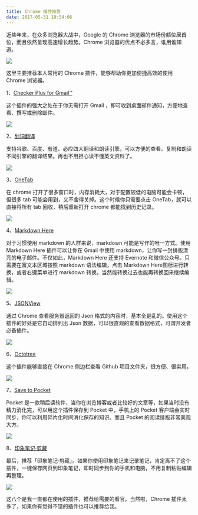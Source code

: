 ```yaml
---
title: Chrome 插件推荐
date: 2017-05-31 19:54:06
---
```


近些年来，在众多浏览器大战中，Google 的 Chrome 浏览器的市场份额位居首位，而且依然呈现高速增长趋势。Chrome 浏览器的优点不必多言，谁用谁知道。

![](http://om9o63aks.bkt.clouddn.com/chrome.jpg)

这里主要推荐本人常用的 Chrome 插件，能够帮助你更加便捷高效的使用 Chrome 浏览器。

1、[Checker Plus for Gmail™](https://jasonsavard.com/zh-CN/Checker-Plus-for-Gmail)

这个插件的强大之处在于你无需打开 Gmail ，即可收到桌面邮件通知，方便地查看、撰写或删除邮件。

![](http://om9o63aks.bkt.clouddn.com/checker%20plus%20for%20gmail.png)

2、[划词翻译](https://github.com/Selection-Translator/crx-selection-translate)

支持谷歌、百度、有道、必应四大翻译和朗读引擎，可以方便的查看、复制和朗读不同引擎的翻译结果。再也不用担心读不懂英文资料了。

![](http://om9o63aks.bkt.clouddn.com/%E5%88%92%E8%AF%8D%E7%BF%BB%E8%AF%91.png)

3、[OneTab](https://www.one-tab.com/)

在 chrome 打开了很多窗口时，内存消耗大，对于配置较低的电脑可能会卡顿，但很多 tab 可能会用到，又不舍得关掉。这个时候你只需要点击 OneTab，就可以直接将所有 tab 回收，稍后重新打开 chrome 都能找到历史记录。

![](http://om9o63aks.bkt.clouddn.com/OneTab.png)

4、[Markdown Here](http://markdown-here.com/)

对于习惯使用 markdown 的人群来说，markdown 可能是写作的唯一方式。使用 Markdown Here 插件可以让你在 Gmail 中使用 markdown，让你写一封排版漂亮的电子邮件。不仅如此，Markdown Here 还支持 Evernote 和微信公众号。只需要在富文本区域按照 markdown 语法编辑，点击 Markdown Here图标进行转换，或者右键菜单进行 markdown 转换。当然能转换过去也能再转换回来继续编辑。

![](http://om9o63aks.bkt.clouddn.com/markdown-here.PNG)

5、[JSONView](https://chrome.google.com/webstore/detail/jsonview/chklaanhfefbnpoihckbnefhakgolnmc)

通过 Chrome 查看服务器返回的 Json 格式的内容时，基本全是乱的。使用这个插件的好处是它自动排列出 Json 数据，可以很直观的查看数据格式，可谓开发者必备插件。

![](http://om9o63aks.bkt.clouddn.com/JSONView.png)

6、[Octotree](https://github.com/buunguyen/octotree)

这个插件能够直接在 Chrome 侧边栏查看 Github 项目文件夹，很方便、很实用。

![](http://om9o63aks.bkt.clouddn.com/octotree.png)

7、[Save to Pocket](https://chrome.google.com/webstore/detail/save-to-pocket/niloccemoadcdkdjlinkgdfekeahmflj)

Pocket 是一款稍后读软件，当你在浏览博客或者比较好的文章等，如果当时没有精力消化完，可以用这个插件保存到 Pocket 中，手机上的 Pocket 客户端会实时同步，你可以利用碎片化时间消化保存的知识。而且 Pocket 的阅读排版非常美观大方。

![](http://om9o63aks.bkt.clouddn.com/pocket.png)

8、[印象笔记·剪藏](https://chrome.google.com/webstore/detail/evernote-web-clipper/pioclpoplcdbaefihamjohnefbikjilc)

最后，推荐「印象笔记·剪藏」。如果你使用印象笔记来记录笔记，肯定离不了这个插件，一键保存网页到印象笔记，即时同步到你的手机和电脑，不用复制粘贴编辑再整理。

![](http://om9o63aks.bkt.clouddn.com/%E5%8D%B0%E8%B1%A1%E7%AC%94%E8%AE%B0.png)

这八个是我一直都在使用的插件，推荐给需要的看官。当然啦，Chrome 插件太多了，如果你有觉得不错的插件也可以推荐给我。



